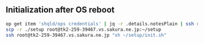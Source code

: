 ## Initialization after OS reboot

```sh
op get item 'shqld/ops credentials' | jq -r .details.notesPlain | ssh root@tk2-259-39467.vs.sakura.ne.jp "cat - > /etc/environment"
scp -r ./setup root@tk2-259-39467.vs.sakura.ne.jp:~/setup
ssh root@tk2-259-39467.vs.sakura.ne.jp "sh ~/setup/init.sh"
```
